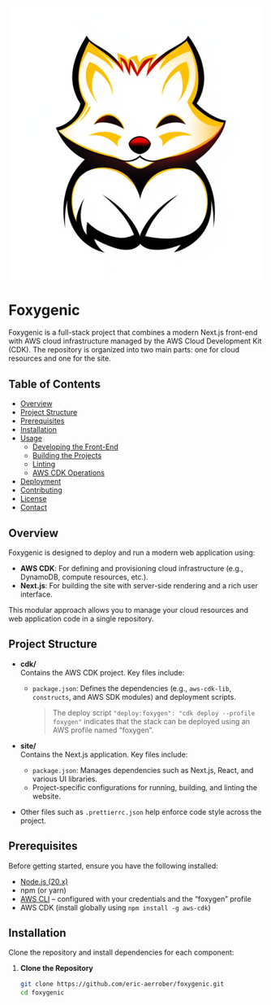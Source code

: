 ![Foxygenic Logo](./site/public/logo.png)

# Foxygenic

Foxygenic is a full-stack project that combines a modern Next.js front-end with AWS cloud infrastructure managed by the AWS Cloud Development Kit (CDK). The repository is organized into two main parts: one for cloud resources and one for the site.

## Table of Contents

-   [Overview](#overview)
-   [Project Structure](#project-structure)
-   [Prerequisites](#prerequisites)
-   [Installation](#installation)
-   [Usage](#usage)
    -   [Developing the Front-End](#developing-the-front-end)
    -   [Building the Projects](#building-the-projects)
    -   [Linting](#linting)
    -   [AWS CDK Operations](#aws-cdk-operations)
-   [Deployment](#deployment)
-   [Contributing](#contributing)
-   [License](#license)
-   [Contact](#contact)

## Overview

Foxygenic is designed to deploy and run a modern web application using:

-   **AWS CDK**: For defining and provisioning cloud infrastructure (e.g., DynamoDB, compute resources, etc.).
-   **Next.js**: For building the site with server-side rendering and a rich user interface.

This modular approach allows you to manage your cloud resources and web application code in a single repository.

## Project Structure

-   **cdk/**  
    Contains the AWS CDK project. Key files include:

    -   `package.json`: Defines the dependencies (e.g., `aws-cdk-lib`, `constructs`, and AWS SDK modules) and deployment scripts.
        > The deploy script `"deploy:foxygen": "cdk deploy --profile foxygen"` indicates that the stack can be deployed using an AWS profile named “foxygen”.

-   **site/**  
    Contains the Next.js application. Key files include:

    -   `package.json`: Manages dependencies such as Next.js, React, and various UI libraries.
    -   Project-specific configurations for running, building, and linting the website.

-   Other files such as `.prettierrc.json` help enforce code style across the project.

## Prerequisites

Before getting started, ensure you have the following installed:

-   [Node.js (20.x)](https://nodejs.org/)
-   npm (or yarn)
-   [AWS CLI](https://aws.amazon.com/cli/) – configured with your credentials and the “foxygen” profile
-   AWS CDK (install globally using `npm install -g aws-cdk`)

## Installation

Clone the repository and install dependencies for each component:

1. **Clone the Repository**
    ```bash
    git clone https://github.com/eric-aerrober/foxygenic.git
    cd foxygenic
    ```
